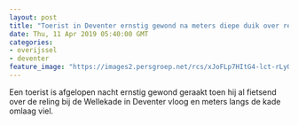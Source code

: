 ```yaml
---
layout: post
title: "Toerist in Deventer ernstig gewond na meters diepe duik over reling IJsselkade"
date: Thu, 11 Apr 2019 05:40:00 GMT
categories: 
- overijssel 
- deventer 
feature_image: "https://images2.persgroep.net/rcs/xJoFLp7HItG4-lct-rLyOEhGBWo/diocontent/145288027/_fitwidth/400/?appId=21791a8992982cd8da851550a453bd7f&quality=0.7"
---
```


Een toerist is afgelopen nacht ernstig gewond geraakt toen hij al fietsend over de reling bij de Wellekade in Deventer vloog en meters langs de kade omlaag viel.
